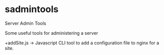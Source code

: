 # sadmintools
Server Admin Tools

Some useful tools for administering a server

+addSite.js -> Javascript CLI tool to add a configuration file to nginx for a site. 
